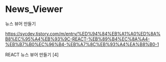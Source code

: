 # News_Viewer
뉴스 뷰어 만들기

https://sycdev.tistory.com/m/entry/%ED%94%84%EB%A1%A0%ED%8A%B8%EC%95%A4%EB%93%9C-REACT-%EB%89%B4%EC%8A%A4-%EB%B7%B0%EC%96%B4-%EB%A7%8C%EB%93%A4%EA%B8%B0-1


REACT 뉴스 뷰어 만들기 [4]
